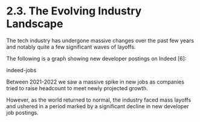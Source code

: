 # 2.3. The Evolving Industry Landscape

The tech industry has undergone massive changes over the past few years and notably quite a few significant waves of layoffs.

The following is a graph showing new developer postings on Indeed [6]:

indeed-jobs

Between 2021-2022 we saw a massive spike in new jobs as companies tried to raise headcount to meet newly projected growth.

However, as the world returned to normal, the industry faced mass layoffs and ushered in a period marked by a significant decline in new developer job postings.
